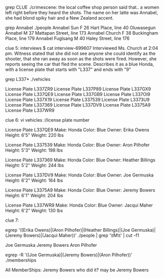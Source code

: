 grep CLUE ./crimescene: 
the local coffee shop person said that.. a women left right before they heard the shots. The name on her latte was Annabel, 
she had blond spiky hair and a New Zealand accent.

grep Annabel ./people
Annabel Sun	F	26	Hart Place, line 40
Oluwasegun Annabel	M	37	Mattapan Street, line 173
Annabel Church	F	38	Buckingham Place, line 179
Annabel Fuglsang	M	40	Haley Street, line 176

clue 5: 
interviews $ cat interview-699607
Interviewed Ms. Church at 2:04 pm.  Witness stated that she did not see anyone she could identify as the shooter, 
that she ran away as soon as the shots were fired.
However, she reports seeing the car that fled the scene.  Describes it as a blue Honda, with a license plate that
starts with "L337" and ends with "9"

grep L337* ./vehicles 
 
License Plate L337ZR9
License Plate L337P89
License Plate L337GX9
License Plate L337QE9
License Plate L337GB9
License Plate L337OI9
License Plate L337X19
License Plate L337539
License Plate L3373U9
License Plate L337369
License Plate L337DV9
License Plate L3375A9
License Plate L337WR9

clue 6: vi vehicles
:/license plate number

License Plate L337QE9
Make: Honda
Color: Blue
Owner: Erika Owens
Height: 6'5"
Weight: 220 lbs

License Plate L337539
Make: Honda
Color: Blue
Owner: Aron Pilhofer
Height: 5'3"
Weight: 198 lbs

License Plate L337369
Make: Honda
Color: Blue
Owner: Heather Billings
Height: 5'2"
Weight: 244 lbs

License Plate L337DV9
Make: Honda
Color: Blue
Owner: Joe Germuska
Height: 6'2"
Weight: 164 lbs

License Plate L3375A9
Make: Honda
Color: Blue
Owner: Jeremy Bowers
Height: 6'1"
Weight: 204 lbs

License Plate L337WR9
Make: Honda
Color: Blue
Owner: Jacqui Maher
Height: 6'2"
Weight: 130 lbs

clue 7:

egrep '((Erika Owens)|(Aron Pilhofer)|(Heather Billings)|(Joe Germuska)|(Jeremy Bowers)|(Jacqui Maher))' ./people | grep '\tM\t' | cut -f1

Joe Germuska
Jeremy Bowers
Aron Pilhofer

egrep -R '((Joe Germuska)|(Jeremy Bowers)|(Aron Pilhofer))' ./memberships

All MemberShips: Jeremy Bowers
who did it? may be Jeremy Bowers


